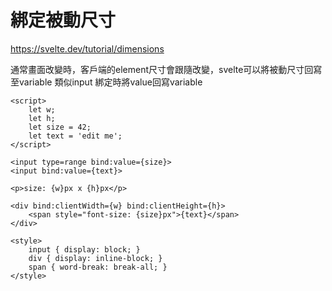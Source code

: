 # 綁定被動尺寸
https://svelte.dev/tutorial/dimensions

通常畫面改變時，客戶端的element尺寸會跟隨改變，svelte可以將被動尺寸回寫至variable
類似input 綁定時將value回寫variable

```
<script>
    let w;
    let h;
    let size = 42;
    let text = 'edit me';
</script>

<input type=range bind:value={size}>
<input bind:value={text}>

<p>size: {w}px x {h}px</p>

<div bind:clientWidth={w} bind:clientHeight={h}>
    <span style="font-size: {size}px">{text}</span>
</div>

<style>
    input { display: block; }
    div { display: inline-block; }
    span { word-break: break-all; }
</style>
```